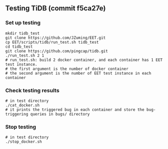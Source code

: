 ## Testing TiDB (commit f5ca27e)
### Set up testing
```shell
mkdir tidb_test
git clone https://github.com/JZuming/EET.git
cp EET/scripts/tidb/run_test.sh tidb_test
cd tidb_test
git clone https://github.com/pingcap/tidb.git
./run_test.sh 2 1 
# run_test.sh: build 2 docker container, and each container has 1 EET test instance.
# the first argument is the number of docker container
# the second argument is the number of EET test instance in each container
```

### Check testing results
```shell
# in test directory
./cat_docker.sh 
# it prints the triggered bug in each container and store the bug-triggering queries in bugs/ directory
```

### Stop testing
```shell
# in test directory
./stop_docker.sh
```

